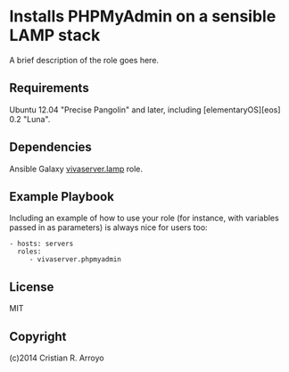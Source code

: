 # Installs PHPMyAdmin on a sensible LAMP stack

A brief description of the role goes here.

## Requirements

Ubuntu 12.04 "Precise Pangolin" and later, including [elementaryOS][eos] 0.2 "Luna".

## Dependencies

Ansible Galaxy [vivaserver.lamp][lamp] role.

## Example Playbook

Including an example of how to use your role (for instance, with variables passed in as parameters) is always nice for users too:

    - hosts: servers
      roles:
         - vivaserver.phpmyadmin

## License

MIT

## Copyright

(c)2014 Cristian R. Arroyo

[lamp]: https://github.com/vivaserver/ansible-lamp
